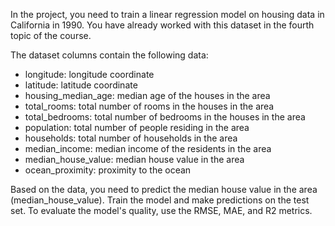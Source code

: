 In the project, you need to train a linear regression model on housing data in California in 1990.
You have already worked with this dataset in the fourth topic of the course.

The dataset columns contain the following data:
- longitude: longitude coordinate
- latitude: latitude coordinate
- housing_median_age: median age of the houses in the area
- total_rooms: total number of rooms in the houses in the area
- total_bedrooms: total number of bedrooms in the houses in the area
- population: total number of people residing in the area
- households: total number of households in the area
- median_income: median income of the residents in the area
- median_house_value: median house value in the area
- ocean_proximity: proximity to the ocean

Based on the data, you need to predict the median house value in the area (median_house_value). 
Train the model and make predictions on the test set. To evaluate the model's quality, use the RMSE, MAE, and R2 metrics.
